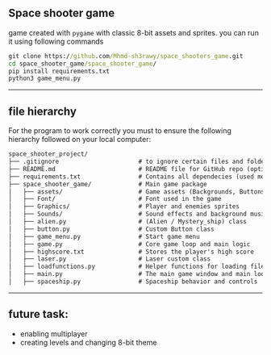 ## Space shooter game

game created with `pygame` with classic 8-bit assets and sprites. you can run it using following commands

```cmd
git clone https://github.com/Mhmd-sh3rawy/space_shooters_game.git
cd space_shooter_game/space_shooter_game/
pip install requirements.txt
python3 game_menu.py
```

---
## file hierarchy 

For the program to work correctly you must to ensure the following hierarchy followed on your local computer:

```md
space_shooter_project/
├── .gitignore                      # to ignore certain files and folders during verison control
├── README.md                       # README file for GitHub repo (optional)
├── requirements.txt                # Contains all dependecies (used modules)
├── space_shooter_game/             # Main game package
│   ├── assets/                     # Game assets (Backgrounds, Buttons background, etc.)
│   ├── Font/                       # Font used in the game
│   ├── Graphics/                   # Player and enemies sprites
│   ├── Sounds/                     # Sound effects and background music
│   ├── alien.py                    # (Alien / Mystery_ship) class
│   ├── button.py                   # Custom Button class
│   ├── game_menu.py                # Start game menu
│   ├── game.py                     # Core game loop and main logic
│   ├── highscore.txt               # Stores the player's high score
│   ├── laser.py                    # Laser custom class
│   ├── loadfunctions.py            # Helper functions for loading files (for Linux users)
│   ├── main.py                     # The main game window and main loop
│   ├── spaceship.py                # Spaceship behavior and controls

```

--- 

## future task: 

- enabling multiplayer
- creating levels and changing 8-bit theme
